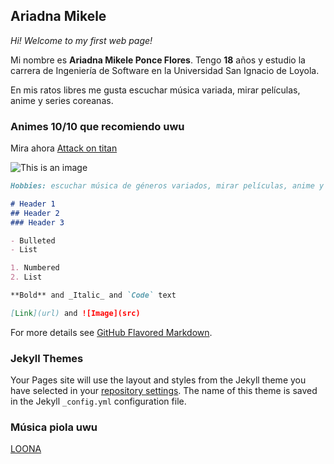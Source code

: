 ## Ariadna Mikele

*Hi! Welcome to my first web page!* 

Mi nombre es **Ariadna Mikele Ponce Flores**. Tengo **18** años y estudio la carrera de Ingeniería de Software en la Universidad San Ignacio de Loyola. 

En mis ratos libres me gusta escuchar música variada, mirar películas, anime y series coreanas. 

### Animes 10/10 que recomiendo uwu

Mira ahora [Attack on titan](https://www.crunchyroll.com/attack-on-titan)

![This is an image](https://depor.com/resizer/RAG4KUQ6CCYVWYrhajHv01eDmyE=/580x330/smart/filters:format(jpeg):quality(75)/cloudfront-us-east-1.images.arcpublishing.com/elcomercio/4C32265SENBG7IOGSGZMZ5R4PY.jpg)

```markdown
Hobbies: escuchar música de géneros variados, mirar películas, anime y series coreanas

# Header 1
## Header 2
### Header 3

- Bulleted
- List

1. Numbered
2. List

**Bold** and _Italic_ and `Code` text

[Link](url) and ![Image](src)
```

For more details see [GitHub Flavored Markdown](https://guides.github.com/features/mastering-markdown/).

### Jekyll Themes

Your Pages site will use the layout and styles from the Jekyll theme you have selected in your [repository settings](https://github.com/ariadna75m/AaAaaA/settings/pages). The name of this theme is saved in the Jekyll `_config.yml` configuration file.

### Música piola uwu

[LOONA](https://youtu.be/_EEo-iE5u_A)

